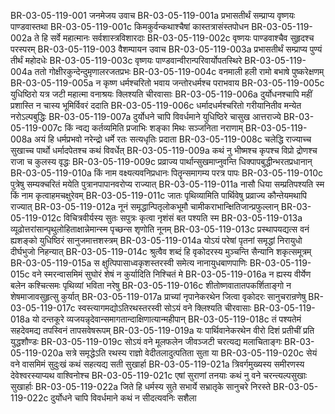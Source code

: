 BR-03-05-119-001	जनमेजय उवाच
BR-03-05-119-001a	प्रभासतीर्थं सम्प्राप्य वृष्णयः पाण्डवास्तथा
BR-03-05-119-001c	किमकुर्वन्कथाश्चैषां कास्तत्रासंस्तपोधन
BR-03-05-119-002a	ते हि सर्वे महात्मानः सर्वशास्त्रविशारदाः
BR-03-05-119-002c	वृष्णयः पाण्डवाश्चैव सुहृदश्च परस्परम्
BR-03-05-119-003	वैशम्पायन उवाच
BR-03-05-119-003a	प्रभासतीर्थं सम्प्राप्य पुण्यं तीर्थं महोदधेः
BR-03-05-119-003c	वृष्णयः पाण्डवान्वीरान्परिवार्योपतस्थिरे
BR-03-05-119-004a	ततो गोक्षीरकुन्देन्दुमृणालरजतप्रभः
BR-03-05-119-004c	वनमाली हली रामो बभाषे पुष्करेक्षणम्
BR-03-05-119-005a	न कृष्ण धर्मश्चरितो भवाय जन्तोरधर्मश्च पराभवाय
BR-03-05-119-005c	युधिष्ठिरो यत्र जटी महात्मा वनाश्रयः क्लिश्यति चीरवासाः
BR-03-05-119-006a	दुर्योधनश्चापि महीं प्रशास्ति न चास्य भूमिर्विवरं ददाति
BR-03-05-119-006c	धर्मादधर्मश्चरितो गरीयानितीव मन्येत नरोऽल्पबुद्धिः
BR-03-05-119-007a	दुर्योधने चापि विवर्धमाने युधिष्ठिरे चासुख आत्तराज्ये
BR-03-05-119-007c	किं न्वद्य कर्तव्यमिति प्रजाभिः शङ्का मिथः सञ्जनिता नराणाम्
BR-03-05-119-008a	अयं हि धर्मप्रभवो नरेन्द्रो धर्मे रतः सत्यधृतिः प्रदाता
BR-03-05-119-008c	चलेद्धि राज्याच्च सुखाच्च पार्थो धर्मादपेतश्च कथं विवर्धेत्
BR-03-05-119-009a	कथं नु भीष्मश्च कृपश्च विप्रो द्रोणश्च राजा च कुलस्य वृद्धः
BR-03-05-119-009c	प्रव्राज्य पार्थान्सुखमाप्नुवन्ति धिक्पापबुद्धीन्भरतप्रधानान्
BR-03-05-119-010a	किं नाम वक्ष्यत्यवनिप्रधानः पितॄन्समागम्य परत्र पापः
BR-03-05-119-010c	पुत्रेषु सम्यक्चरितं मयेति पुत्रानपापानवरोप्य राज्यात्
BR-03-05-119-011a	नासौ धिया सम्प्रतिपश्यति स्म किं नाम कृत्वाहमचक्षुरेवम्
BR-03-05-119-011c	जातः पृथिव्यामिति पार्थिवेषु प्रव्राज्य कौन्तेयमथापि राज्यात्
BR-03-05-119-012a	नूनं समृद्धान्पितृलोकभूमौ चामीकराभान्क्षितिजान्प्रफुल्लान्
BR-03-05-119-012c	विचित्रवीर्यस्य सुतः सपुत्रः कृत्वा नृशंसं बत पश्यति स्म
BR-03-05-119-013a	व्यूढोत्तरांसान्पृथुलोहिताक्षान्नेमान्स्म पृच्छन्स शृणोति नूनम्
BR-03-05-119-013c	प्रस्थापयद्यत्स वनं ह्यशङ्को युधिष्ठिरं सानुजमात्तशस्त्रम्
BR-03-05-119-014a	योऽयं परेषां पृतनां समृद्धां निरायुधो दीर्घभुजो निहन्यात्
BR-03-05-119-014c	श्रुत्वैव शब्दं हि वृकोदरस्य मुञ्चन्ति सैन्यानि शकृत्समूत्रम्
BR-03-05-119-015a	स क्षुत्पिपासाध्वकृशस्तरस्वी समेत्य नानायुधबाणपाणिः
BR-03-05-119-015c	वने स्मरन्वासमिमं सुघोरं शेषं न कुर्यादिति निश्चितं मे
BR-03-05-119-016a	न ह्यस्य वीर्येण बलेन कश्चित्समः पृथिव्यां भविता नरेषु
BR-03-05-119-016c	शीतोष्णवातातपकर्शिताङ्गो न शेषमाजावसुहृत्सु कुर्यात्
BR-03-05-119-017a	प्राच्यां नृपानेकरथेन जित्वा वृकोदरः सानुचरान्रणेषु
BR-03-05-119-017c	स्वस्त्यागमद्योऽतिरथस्तरस्वी सोऽयं वने क्लिश्यति चीरवासाः
BR-03-05-119-018a	यो दन्तकूरे व्यजयन्नृदेवान्समागतान्दाक्षिणात्यान्महीपान्
BR-03-05-119-018c	तं पश्यतेमं सहदेवमद्य तपस्विनं तापसवेषरूपम्
BR-03-05-119-019a	यः पार्थिवानेकरथेन वीरो दिशं प्रतीचीं प्रति युद्धशौण्डः
BR-03-05-119-019c	सोऽयं वने मूलफलेन जीवञ्जटी चरत्यद्य मलाचिताङ्गः
BR-03-05-119-020a	सत्रे समृद्धेऽति रथस्य राज्ञो वेदीतलादुत्पतिता सुता या
BR-03-05-119-020c	सेयं वने वासमिमं सुदुःखं कथं सहत्यद्य सती सुखार्हा
BR-03-05-119-021a	त्रिवर्गमुख्यस्य समीरणस्य देवेश्वरस्याप्यथ वाश्विनोश्च
BR-03-05-119-021c	एषां सुराणां तनयाः कथं नु वने चरन्त्यल्पसुखाः सुखार्हाः
BR-03-05-119-022a	जिते हि धर्मस्य सुते सभार्ये सभ्रातृके सानुचरे निरस्ते
BR-03-05-119-022c	दुर्योधने चापि विवर्धमाने कथं न सीदत्यवनिः सशैला
